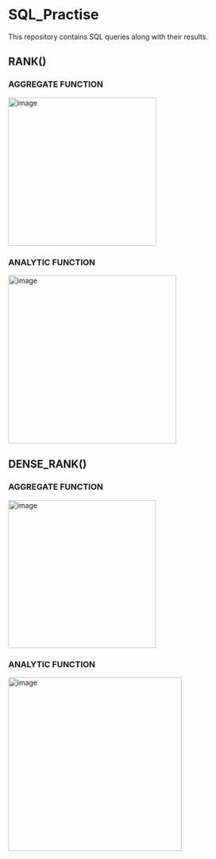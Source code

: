 # SQL_Practise
This repository contains SQL queries along with their results.

## RANK() 
### AGGREGATE FUNCTION
<img width="298" alt="image" src="https://github.com/Sumu2015/SQL_Practise/assets/81559277/18a4485f-9622-4c2f-aed2-96fdccf81001">

### ANALYTIC FUNCTION
<img width="338" alt="image" src="https://github.com/Sumu2015/SQL_Practise/assets/81559277/03be70e2-f3dc-4a83-a486-d201c95685fe">

## DENSE_RANK()
### AGGREGATE FUNCTION
<img width="297" alt="image" src="https://github.com/Sumu2015/SQL_Practise/assets/81559277/632fc6fd-824e-4474-b818-5171a4e99e48">

### ANALYTIC FUNCTION
<img width="349" alt="image" src="https://github.com/Sumu2015/SQL_Practise/assets/81559277/d3c5acba-c47c-491d-8fc5-3ca0aff5e345">




